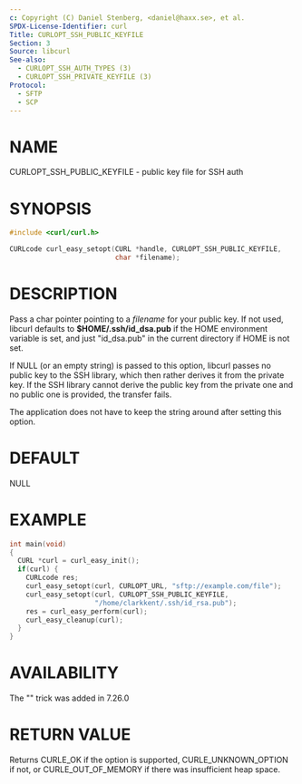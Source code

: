 ```yaml
---
c: Copyright (C) Daniel Stenberg, <daniel@haxx.se>, et al.
SPDX-License-Identifier: curl
Title: CURLOPT_SSH_PUBLIC_KEYFILE
Section: 3
Source: libcurl
See-also:
  - CURLOPT_SSH_AUTH_TYPES (3)
  - CURLOPT_SSH_PRIVATE_KEYFILE (3)
Protocol:
  - SFTP
  - SCP
---
```


# NAME

CURLOPT_SSH_PUBLIC_KEYFILE - public key file for SSH auth

# SYNOPSIS

~~~c
#include <curl/curl.h>

CURLcode curl_easy_setopt(CURL *handle, CURLOPT_SSH_PUBLIC_KEYFILE,
                          char *filename);
~~~

# DESCRIPTION

Pass a char pointer pointing to a *filename* for your public key. If not used,
libcurl defaults to **$HOME/.ssh/id_dsa.pub** if the HOME environment variable
is set, and just "id_dsa.pub" in the current directory if HOME is not set.

If NULL (or an empty string) is passed to this option, libcurl passes no
public key to the SSH library, which then rather derives it from the private
key. If the SSH library cannot derive the public key from the private one and
no public one is provided, the transfer fails.

The application does not have to keep the string around after setting this
option.

# DEFAULT

NULL

# EXAMPLE

~~~c
int main(void)
{
  CURL *curl = curl_easy_init();
  if(curl) {
    CURLcode res;
    curl_easy_setopt(curl, CURLOPT_URL, "sftp://example.com/file");
    curl_easy_setopt(curl, CURLOPT_SSH_PUBLIC_KEYFILE,
                     "/home/clarkkent/.ssh/id_rsa.pub");
    res = curl_easy_perform(curl);
    curl_easy_cleanup(curl);
  }
}
~~~

# AVAILABILITY

The "" trick was added in 7.26.0

# RETURN VALUE

Returns CURLE_OK if the option is supported, CURLE_UNKNOWN_OPTION if not, or
CURLE_OUT_OF_MEMORY if there was insufficient heap space.
